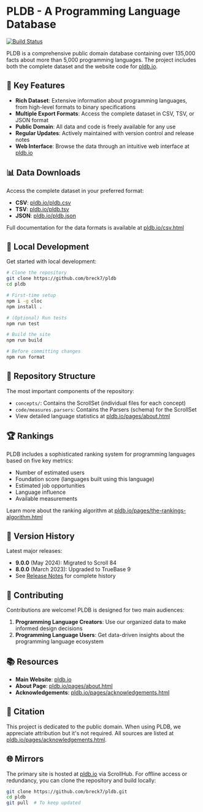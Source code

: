 # PLDB - A Programming Language Database

[![Build Status](https://github.com/breck7/pldb/workflows/Tests/badge.svg)](https://github.com/breck7/pldb/actions)

PLDB is a comprehensive public domain database containing over 135,000 facts about more than 5,000 programming languages. The project includes both the complete dataset and the website code for [pldb.io](https://pldb.io).

## 🌟 Key Features

- **Rich Dataset**: Extensive information about programming languages, from high-level formats to binary specifications
- **Multiple Export Formats**: Access the complete dataset in CSV, TSV, or JSON format
- **Public Domain**: All data and code is freely available for any use
- **Regular Updates**: Actively maintained with version control and release notes
- **Web Interface**: Browse the data through an intuitive web interface at [pldb.io](https://pldb.io)

## 📊 Data Downloads

Access the complete dataset in your preferred format:

- **CSV**: [pldb.io/pldb.csv](https://pldb.io/pldb.csv)
- **TSV**: [pldb.io/pldb.tsv](https://pldb.io/pldb.tsv)
- **JSON**: [pldb.io/pldb.json](https://pldb.io/pldb.json)

Full documentation for the data formats is available at [pldb.io/csv.html](https://pldb.io/csv.html)

## 🚀 Local Development

Get started with local development:

```bash
# Clone the repository
git clone https://github.com/breck7/pldb
cd pldb

# First-time setup
npm i -g cloc
npm install .

# (Optional) Run tests
npm run test

# Build the site
npm run build

# Before committing changes
npm run format
```

## 📁 Repository Structure

The most important components of the repository:

- `concepts/`: Contains the ScrollSet (individual files for each concept)
- `code/measures.parsers`: Contains the Parsers (schema) for the ScrollSet
- View detailed language statistics at [pldb.io/pages/about.html](https://pldb.io/pages/about.html)

## 🏆 Rankings

PLDB includes a sophisticated ranking system for programming languages based on five key metrics:

- Number of estimated users
- Foundation score (languages built using this language)
- Estimated job opportunities
- Language influence
- Available measurements

Learn more about the ranking algorithm at [pldb.io/pages/the-rankings-algorithm.html](https://pldb.io/pages/the-rankings-algorithm.html)

## 📜 Version History

Latest major releases:

- **9.0.0** (May 2024): Migrated to Scroll 84
- **8.0.0** (March 2023): Upgraded to TrueBase 9
- See [Release Notes](https://pldb.io/releaseNotes.html) for complete history

## 🤝 Contributing

Contributions are welcome! PLDB is designed for two main audiences:

1. **Programming Language Creators**: Use our organized data to make informed design decisions
2. **Programming Language Users**: Get data-driven insights about the programming language ecosystem

## 📚 Resources

- **Main Website**: [pldb.io](https://pldb.io)
- **About Page**: [pldb.io/pages/about.html](https://pldb.io/pages/about.html)
- **Acknowledgements**: [pldb.io/pages/acknowledgements.html](https://pldb.io/pages/acknowledgements.html)

## 📖 Citation

This project is dedicated to the public domain. When using PLDB, we appreciate attribution but it's not required. All sources are listed at [pldb.io/pages/acknowledgements.html](https://pldb.io/pages/acknowledgements.html).

## 🌐 Mirrors

The primary site is hosted at [pldb.io](https://pldb.io) via ScrollHub. For offline access or redundancy, you can clone the repository and build locally:

```bash
git clone https://github.com/breck7/pldb.git
cd pldb
git pull  # To keep updated
```
